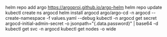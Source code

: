 helm repo add argo https://argoproj.github.io/argo-helm
helm repo update
kubectl create ns argocd
helm install argocd argo/argo-cd -n argocd --create-namespace -f values.yaml --debug
kubectl -n argocd get secret argocd-initial-admin-secret -o jsonpath="{.data.password}" | base64 -d
kubectl get svc -n argocd
kubectl get nodes -o wide